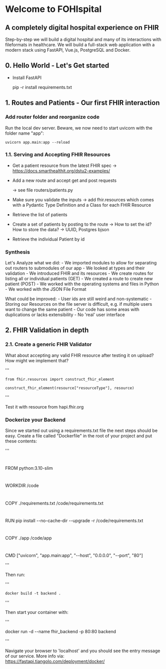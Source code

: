 # Welcome to FOHIspital

## A completely digital hospital experience on FHIR

Step-by-step we will build a digital hospital and many of its interactions with fileformats in healthcare. We will build a full-stack web application with a modern stack using FastAPI, Vue.js, PostgreSQL and Docker.

## 0. Hello World - Let's Get started

- Install FastAPI

    pip -r install requirements.txt

## 1. Routes and Patients - Our first FHIR interaction

### Add router folder and reorganize code

Run the local dev server. Beware, we now need to start uvicorn with the folder name "app":

    uvicorn app.main:app --reload


### 1.1. Serving and Accepting FHIR Resources

- Get a patient resource from the latest FHIR spec
    -> https://docs.smarthealthit.org/dstu2-examples/

- Add a new route and accept get and post requests

    -> see file routers/patients.py

- Make sure you validate the inputs
    -> add fhir.resources which comes with a Pydantic Type Definition and a Class for each FHIR Resource


- Retrieve the list of patients

- Create a set of patients by posting to the route
    -> How to set the id? How to store the data?
    -> UUID, Postgres bjson

- Retrieve the individual Patient by id


### Synthesis

Let's Analyze what we did:
    - We imported modules to allow for separating out routers to submodules of our app
    - We looked at types and their validation
    - We introduced FHIR and its resources
    - We create routes for listing all or individual patients (GET)
    - We created a route to create new patient (POST)
    - We worked with the operating systems and files in Python
    - We worked with the JSON File Format

What could be improved:
    - User ids are still weird and non-systematic
    - Storing our Resources on the file server is difficult, e.g. if multiple users want to change the same patient
    - Our code has some areas with duplications or lacks extensibility
    - No 'real' user interface

## 2. FHIR Validation in depth

### 2.1. Create a generic FHIR Validator

What about accepting any valid FHIR resource after testing it on upload? How might we implement that?

'''

    from fhir.resources import construct_fhir_element

    construct_fhir_element(resource["resourceType"], resource)

'''

Test it with resource from hapi.fhir.org

### Dockerize your Backend

Since we started out using a requirements.txt file the next steps should be easy. Create a file called "Dockerfile" in the root of your project and put these contents:


'''

#
FROM python:3.10-slim

#
WORKDIR /code

#
COPY ./requirements.txt /code/requirements.txt

#
RUN pip install --no-cache-dir --upgrade -r /code/requirements.txt

#
COPY ./app /code/app

#
CMD ["uvicorn", "app.main:app", "--host", "0.0.0.0", "--port", "80"]

'''

Then run:

'''

    docker build -t backend .

'''

Then start your container with:


'''

docker run -d --name fhir_backend -p 80:80 backend

'''

Navigate your browser to 'localhost' and you should see the entry message of our service. More info via: https://fastapi.tiangolo.com/deployment/docker/
